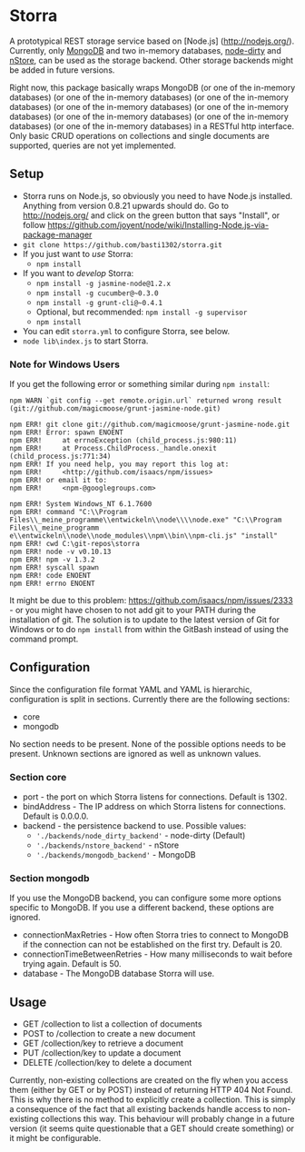 Storra
======

A prototypical REST storage service based on [Node.js] (http://nodejs.org/). Currently, only [MongoDB](http://www.mongodb.org/) and two in-memory databases, [node-dirty](https://github.com/felixge/node-dirty) and [nStore](https://github.com/creationix/nstore), can be used as the storage backend. Other storage backends might be added in future versions.

Right now, this package basically wraps MongoDB (or one of the in-memory databases) (or one of the in-memory databases) (or one of the in-memory databases) (or one of the in-memory databases) (or one of the in-memory databases) (or one of the in-memory databases) (or one of the in-memory databases) (or one of the in-memory databases) in a RESTful http interface. Only basic CRUD operations on collections and single documents are supported, queries are not yet implemented.

Setup
-----

* Storra runs on Node.js, so obviously you need to have Node.js installed. Anything from version 0.8.21 upwards should do. Go to http://nodejs.org/ and click on the green button that says "Install", or follow https://github.com/joyent/node/wiki/Installing-Node.js-via-package-manager
* `git clone https://github.com/basti1302/storra.git`
* If you just want to *use* Storra:
    * `npm install`
* If you want to *develop* Storra:
    * `npm install -g jasmine-node@1.2.x`
    * `npm install -g cucumber@~0.3.0`
    * `npm install -g grunt-cli@~0.4.1`
    * Optional, but recommended: `npm install -g supervisor`
    * `npm install`
* You can edit `storra.yml` to configure Storra, see below.
* `node lib\index.js` to start Storra.

### Note for Windows Users

If you get the following error or something similar during `npm install`:

```shell
npm WARN `git config --get remote.origin.url` returned wrong result (git://github.com/magicmoose/grunt-jasmine-node.git)

npm ERR! git clone git://github.com/magicmoose/grunt-jasmine-node.git
npm ERR! Error: spawn ENOENT
npm ERR!     at errnoException (child_process.js:980:11)
npm ERR!     at Process.ChildProcess._handle.onexit (child_process.js:771:34)
npm ERR! If you need help, you may report this log at:
npm ERR!     <http://github.com/isaacs/npm/issues>
npm ERR! or email it to:
npm ERR!     <npm-@googlegroups.com>

npm ERR! System Windows_NT 6.1.7600
npm ERR! command "C:\\Program Files\\_meine_programme\\entwickeln\\node\\\\node.exe" "C:\\Program Files\\_meine_programm
e\\entwickeln\\node\\node_modules\\npm\\bin\\npm-cli.js" "install"
npm ERR! cwd C:\git-repos\storra
npm ERR! node -v v0.10.13
npm ERR! npm -v 1.3.2
npm ERR! syscall spawn
npm ERR! code ENOENT
npm ERR! errno ENOENT
```

It might be due to this problem: https://github.com/isaacs/npm/issues/2333 - or you might have chosen to not add git to your PATH during the installation of git. The solution is to update to the latest version of Git for Windows or to do `npm install` from within the GitBash instead of using the command prompt.

Configuration
-------------

Since the configuration file format YAML and YAML is hierarchic, configuration is split in sections. Currently there are the following sections:

* core
* mongodb

No section needs to be present. None of the possible options needs to be present. Unknown sections are ignored as well as unknown values.

### Section core

* port - the port on which Storra listens for connections. Default is 1302.
* bindAddress - The IP address on which Storra listens for connections. Default is 0.0.0.0.
* backend - the persistence backend to use. Possible values:
    * `'./backends/node_dirty_backend'` - node-dirty (Default)
    * `'./backends/nstore_backend'` - nStore
    * `'./backends/mongodb_backend'` - MongoDB

### Section mongodb
If you use the MongoDB backend, you can configure some more options specific to MongoDB. If you use a different backend, these options are ignored.
* connectionMaxRetries - How often Storra tries to connect to MongoDB if the connection can not be established on the first try. Default is 20.
* connectionTimeBetweenRetries - How many milliseconds to wait before trying again. Default is 50.
* database - The MongoDB database Storra will use.

Usage
-----

* GET /collection to list a collection of documents
* POST to /collection to create a new document
* GET /collection/key to retrieve a document
* PUT /collection/key to update a document
* DELETE /collection/key to delete a document

Currently, non-existing collections are created on the fly when you access them (either by GET or by POST) instead of returning HTTP 404 Not Found. This is why there is no method to explicitly create a collection. This is simply a consequence of the fact that all existing backends handle access to non-existing collections this way. This behaviour will probably change in a future version (it seems quite questionable that a GET should create something) or it might be configurable.
